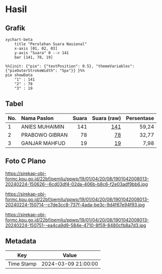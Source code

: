 # Hasil

## Grafik

```mermaid
xychart-beta
    title "Perolehan Suara Nasional"
    x-axis [01, 02, 03]
    y-axis "Suara" 0 --> 141
    bar [141, 78, 19]
```

```mermaid
%%{init: {"pie": {"textPosition": 0.5}, "themeVariables": {"pieOuterStrokeWidth": "5px"}} }%%
pie showData
    "1" : 141
    "2" : 78
    "3" : 19
```

## Tabel

| No. | Nama Paslon    | Suara | Suara (raw) | Persentase |
|:--- |:-------------- | -----:| -----------:| ----------:|
| 1   | ANIES MUHAIMIN | 141   | [141][p-1]  | 59,24      |
| 2   | PRABOWO GIBRAN | 78    | [78][p-2]   | 32,77      |
| 3   | GANJAR MAHFUD  | 19    | [19][p-3]   | 7,98       |


[p-1]: https://github.com/gigit-pemilu/pemilu-2024/blob/main/pilpres/hitung-suara/sub/19-kepulauan-bangka-belitung/sub/01-bangka/sub/04-mendo-barat/sub/2008-kemuja/sub/013-tps/sub/paslon-1.txt
[p-2]: https://github.com/gigit-pemilu/pemilu-2024/blob/main/pilpres/hitung-suara/sub/19-kepulauan-bangka-belitung/sub/01-bangka/sub/04-mendo-barat/sub/2008-kemuja/sub/013-tps/sub/paslon-2.txt
[p-3]: https://github.com/gigit-pemilu/pemilu-2024/blob/main/pilpres/hitung-suara/sub/19-kepulauan-bangka-belitung/sub/01-bangka/sub/04-mendo-barat/sub/2008-kemuja/sub/013-tps/sub/paslon-3.txt

## Foto C Plano

https://sirekap-obj-formc.kpu.go.id/22bf/pemilu/ppwp/19/01/04/20/08/1901042008013-20240224-150626--6cd03df4-02da-406b-b8c6-f2e03adf9bb6.jpg

https://sirekap-obj-formc.kpu.go.id/22bf/pemilu/ppwp/19/01/04/20/08/1901042008013-20240224-150714--c7de3cc8-737f-4ada-be3c-9d4f67e94f93.jpg

https://sirekap-obj-formc.kpu.go.id/22bf/pemilu/ppwp/19/01/04/20/08/1901042008013-20240224-150751--ea4ca9d9-584e-4710-8f59-8480cfb8a7d3.jpg


## Metadata

| Key        | Value               |
| ---------- | ------------------- |
| Time Stamp | 2024-03-09 21:00:00 |



